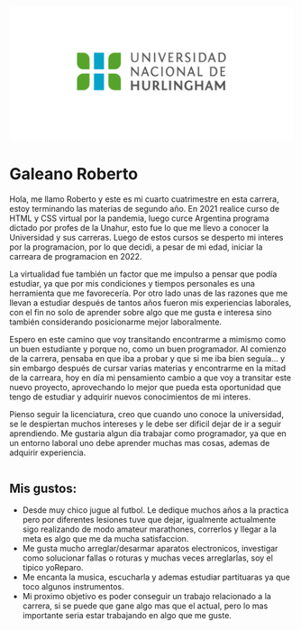 ![Logo UNAHUR](./assets/UNAHUR.png)

# Galeano Roberto

Hola, me llamo Roberto y este es mi cuarto cuatrimestre en esta carrera, estoy terminando las materias de segundo año.
En 2021 realice curso de HTML y CSS virtual por la pandemia, luego curce Argentina programa dictado por profes de la Unahur, esto fue lo que me llevo a conocer la Universidad y sus carreras. Luego de estos cursos se desperto mi interes por la programacion, por lo que decidi, a pesar de mi edad, iniciar la carreara de programacion en 2022.

La virtualidad fue también un factor que me impulso a pensar que podía estudiar, ya que por mis condiciones y tiempos personales es una herramienta que me favorecería. Por otro lado unas de las razones que me llevan a estudiar después de tantos años fueron mis experiencias laborales, con el fin no solo de aprender sobre algo que me gusta e interesa sino también considerando posicionarme mejor laboralmente.

Espero en este camino que voy transitando encontrarme a mimismo como un buen estudiante y porque no, como un buen programador. Al comienzo de la carrera, pensaba en que iba a probar y que si me iba bien seguía… y sin embargo después de cursar varias materias y encontrarme en la mitad de la carreara, hoy en día mi pensamiento cambio a que voy a transitar este nuevo proyecto, aprovechando lo mejor que pueda esta oportunidad que tengo de estudiar y adquirir nuevos conocimientos de mi interes. 

Pienso seguir la licenciatura, creo que cuando uno conoce la universidad, se le despiertan muchos intereses y le debe ser dificil dejar de ir a seguir aprendiendo. Me gustaria  algun dia trabajar como programador, ya que en un entorno laboral uno debe aprender muchas mas cosas, ademas de adquirir experiencia.
```

```

## Mis gustos:
* Desde muy chico jugue al futbol. Le dedique muchos años a la practica pero por diferentes lesiones tuve que dejar, igualmente actualmente sigo realizando de modo amateur marathones, correrlos y llegar a la meta es algo que me da mucha satisfaccion.
* Me gusta mucho arreglar/desarmar aparatos electronicos, investigar como solucionar fallas o roturas y muchas veces arreglarlas, soy el tipico yoReparo.
* Me encanta la musica, escucharla y ademas estudiar partituaras ya que toco algunos instrumentos. 
* Mi proximo objetivo es poder conseguir un trabajo relacionado a la carrera, si se puede que gane algo mas que el actual, pero lo mas importante seria estar trabajando en algo que me guste.




